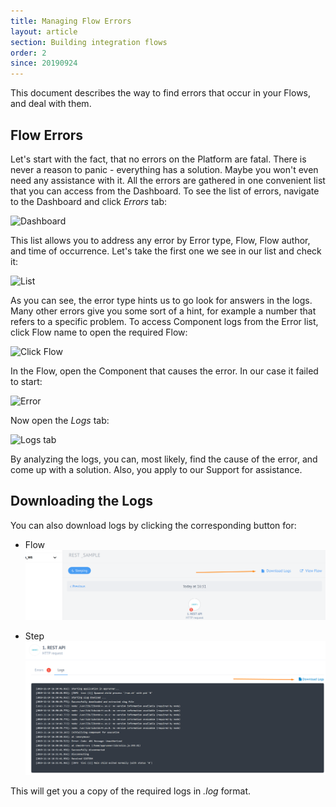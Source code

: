 ```yaml
---
title: Managing Flow Errors
layout: article
section: Building integration flows
order: 2
since: 20190924
---
```


This document describes the way to find errors that occur in your Flows, and deal with them.

## Flow Errors
Let's start with the fact, that no errors on the Platform are fatal. There is never a reason to panic - everything has a solution. Maybe you won't even need any assistance with it. All the errors are gathered in one convenient list that you can access from the Dashboard. To see the list of errors, navigate to the Dashboard and click *Errors* tab:

![Dashboard](/assets/img/integrator-guide/flow-errors/Screenshot_1.png)

This list allows you to address any error by Error type, Flow, Flow author, and time of occurrence. Let's take the first one we see in our list and check it:

![List](/assets/img/integrator-guide/flow-errors/Screenshot_2.png)

As you can see, the error type hints us to go look for answers in the logs. Many other errors give you some sort of a hint, for example a number that refers to a specific problem. To access Component logs from the Error list, click Flow name to open the required Flow:

![Click Flow](/assets/img/integrator-guide/flow-errors/Screenshot_3.png)

In the Flow, open the Component that causes the error. In our case it failed to start:

![Error](/assets/img/integrator-guide/flow-errors/Screenshot_4.png)

Now open the *Logs* tab:

![Logs tab](/assets/img/integrator-guide/flow-errors/Screenshot_5.png)

By analyzing the logs, you can, most likely, find the cause of the error, and come up with a solution. Also, you apply to our Support for assistance.

## Downloading the Logs

You can also download logs by clicking the corresponding button for:

- Flow
![Download Flow logs](/assets/img/integrator-guide/flow-errors/download_logs.png)

- Step
![Download Step Logs](/assets/img/integrator-guide/flow-errors/download_logs_step.png)

This will get you a copy of the required logs in *.log* format.
